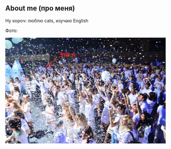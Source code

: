 ## About me (про меня)

Ну короч: люблю cats, изучаю English

Фото:

![](https://github.com/Sergio210-05/About_me/blob/main/_mtz9Sbh3eM.jpg)
